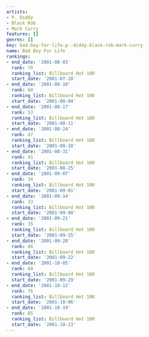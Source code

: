 ```yaml
---
artists:
- P. Diddy
- Black Rob
- Mark Curry
features: []
genres: []
key: bad-boy-for-life-p--diddy-black-rob-mark-curry
name: Bad Boy For Life
rankings:
- end_date: '2001-08-03'
  rank: 70
  ranking_list: Billboard Hot 100
  start_date: '2001-07-28'
- end_date: '2001-08-10'
  rank: 60
  ranking_list: Billboard Hot 100
  start_date: '2001-08-04'
- end_date: '2001-08-17'
  rank: 53
  ranking_list: Billboard Hot 100
  start_date: '2001-08-11'
- end_date: '2001-08-24'
  rank: 47
  ranking_list: Billboard Hot 100
  start_date: '2001-08-18'
- end_date: '2001-08-31'
  rank: 41
  ranking_list: Billboard Hot 100
  start_date: '2001-08-25'
- end_date: '2001-09-07'
  rank: 34
  ranking_list: Billboard Hot 100
  start_date: '2001-09-01'
- end_date: '2001-09-14'
  rank: 33
  ranking_list: Billboard Hot 100
  start_date: '2001-09-08'
- end_date: '2001-09-21'
  rank: 35
  ranking_list: Billboard Hot 100
  start_date: '2001-09-15'
- end_date: '2001-09-28'
  rank: 46
  ranking_list: Billboard Hot 100
  start_date: '2001-09-22'
- end_date: '2001-10-05'
  rank: 60
  ranking_list: Billboard Hot 100
  start_date: '2001-09-29'
- end_date: '2001-10-12'
  rank: 76
  ranking_list: Billboard Hot 100
  start_date: '2001-10-06'
- end_date: '2001-10-19'
  rank: 85
  ranking_list: Billboard Hot 100
  start_date: '2001-10-13'
---
```


